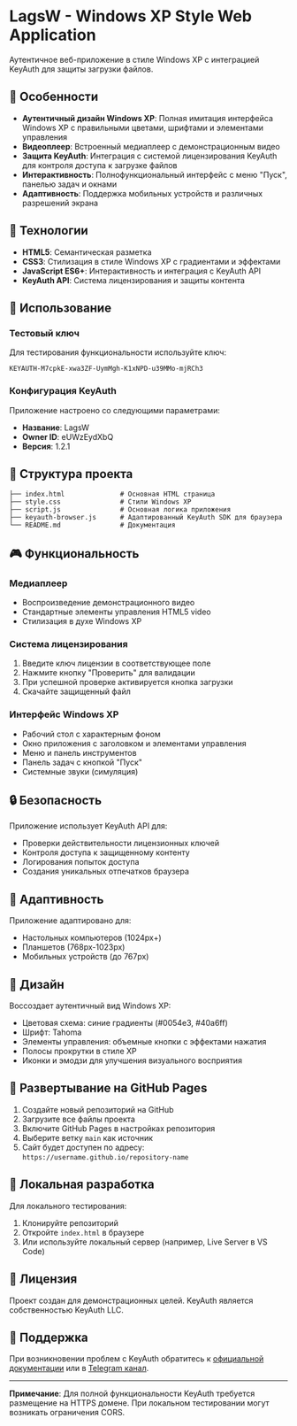 # LagsW - Windows XP Style Web Application

Аутентичное веб-приложение в стиле Windows XP с интеграцией KeyAuth для защиты загрузки файлов.

## 🎯 Особенности

- **Аутентичный дизайн Windows XP**: Полная имитация интерфейса Windows XP с правильными цветами, шрифтами и элементами управления
- **Видеоплеер**: Встроенный медиаплеер с демонстрационным видео
- **Защита KeyAuth**: Интеграция с системой лицензирования KeyAuth для контроля доступа к загрузке файлов
- **Интерактивность**: Полнофункциональный интерфейс с меню "Пуск", панелью задач и окнами
- **Адаптивность**: Поддержка мобильных устройств и различных разрешений экрана

## 🔧 Технологии

- **HTML5**: Семантическая разметка
- **CSS3**: Стилизация в стиле Windows XP с градиентами и эффектами
- **JavaScript ES6+**: Интерактивность и интеграция с KeyAuth API
- **KeyAuth API**: Система лицензирования и защиты контента

## 🚀 Использование

### Тестовый ключ
Для тестирования функциональности используйте ключ:
```
KEYAUTH-M7cpkE-xwa3ZF-UymMgh-K1xNPD-u39MMo-mjRCh3
```

### Конфигурация KeyAuth
Приложение настроено со следующими параметрами:
- **Название**: LagsW
- **Owner ID**: eUWzEydXbQ
- **Версия**: 1.2.1

## 📁 Структура проекта

```
├── index.html              # Основная HTML страница
├── style.css               # Стили Windows XP
├── script.js               # Основная логика приложения
├── keyauth-browser.js      # Адаптированный KeyAuth SDK для браузера
└── README.md               # Документация
```

## 🎮 Функциональность

### Медиаплеер
- Воспроизведение демонстрационного видео
- Стандартные элементы управления HTML5 video
- Стилизация в духе Windows XP

### Система лицензирования
1. Введите ключ лицензии в соответствующее поле
2. Нажмите кнопку "Проверить" для валидации
3. При успешной проверке активируется кнопка загрузки
4. Скачайте защищенный файл

### Интерфейс Windows XP
- Рабочий стол с характерным фоном
- Окно приложения с заголовком и элементами управления
- Меню и панель инструментов
- Панель задач с кнопкой "Пуск"
- Системные звуки (симуляция)

## 🔒 Безопасность

Приложение использует KeyAuth API для:
- Проверки действительности лицензионных ключей
- Контроля доступа к защищенному контенту
- Логирования попыток доступа
- Создания уникальных отпечатков браузера

## 📱 Адаптивность

Приложение адаптировано для:
- Настольных компьютеров (1024px+)
- Планшетов (768px-1023px)
- Мобильных устройств (до 767px)

## 🎨 Дизайн

Воссоздает аутентичный вид Windows XP:
- Цветовая схема: синие градиенты (#0054e3, #40a6ff)
- Шрифт: Tahoma
- Элементы управления: объемные кнопки с эффектами нажатия
- Полосы прокрутки в стиле XP
- Иконки и эмодзи для улучшения визуального восприятия

## 🚀 Развертывание на GitHub Pages

1. Создайте новый репозиторий на GitHub
2. Загрузите все файлы проекта
3. Включите GitHub Pages в настройках репозитория
4. Выберите ветку `main` как источник
5. Сайт будет доступен по адресу: `https://username.github.io/repository-name`

## 🔧 Локальная разработка

Для локального тестирования:
1. Клонируйте репозиторий
2. Откройте `index.html` в браузере
3. Или используйте локальный сервер (например, Live Server в VS Code)

## 📝 Лицензия

Проект создан для демонстрационных целей. KeyAuth является собственностью KeyAuth LLC.

## 🤝 Поддержка

При возникновении проблем с KeyAuth обратитесь к [официальной документации](https://keyauth.cc) или в [Telegram канал](https://t.me/keyauth).

---

**Примечание**: Для полной функциональности KeyAuth требуется размещение на HTTPS домене. При локальном тестировании могут возникать ограничения CORS.


